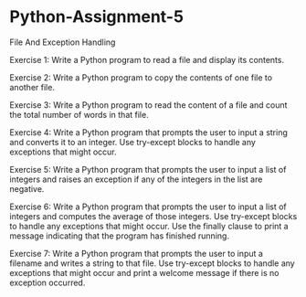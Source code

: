 # Python-Assignment-5
File And Exception Handling

Exercise 1: Write a Python program to read a file and display its contents.

Exercise 2: Write a Python program to copy the contents of one file to another file.

Exercise 3: Write a Python program to read the content of a file and count the total number of 
words in that file. 

Exercise 4: Write a Python program that prompts the user to input a string and converts it to an integer. 
Use try-except blocks to handle any exceptions that might occur.

Exercise 5: Write a Python program that prompts the user to input a list of integers and raises an
exception if any of the integers in the list are negative. 

Exercise 6: Write a Python program that prompts the user to input a list of integers and computes the
average of those integers. Use try-except blocks to handle any exceptions that might occur. Use the 
finally clause to print a message indicating that the program has finished running. 

Exercise 7: Write a Python program that prompts the user to input a filename and writes a string to that file.
Use try-except blocks to handle any exceptions that might occur and print a welcome message if there
is no exception occurred.
